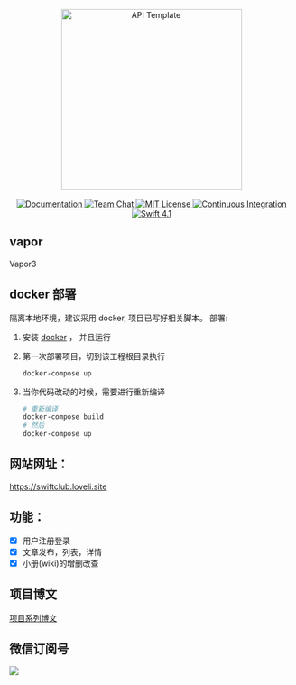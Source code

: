 <p align="center">
    <img src="https://user-images.githubusercontent.com/1342803/36623515-7293b4ec-18d3-11e8-85ab-4e2f8fb38fbd.png" width="320" alt="API Template">
    <br>
    <br>
    <a href="http://docs.vapor.codes/3.0/">
        <img src="http://img.shields.io/badge/read_the-docs-2196f3.svg" alt="Documentation">
    </a>
    <a href="https://discord.gg/vapor">
        <img src="https://img.shields.io/discord/431917998102675485.svg" alt="Team Chat">
    </a>
    <a href="LICENSE">
        <img src="http://img.shields.io/badge/license-MIT-brightgreen.svg" alt="MIT License">
    </a>
    <a href="https://circleci.com/gh/vapor/api-template">
        <img src="https://circleci.com/gh/vapor/api-template.svg?style=shield" alt="Continuous Integration">
    </a>
    <a href="https://swift.org">
        <img src="http://img.shields.io/badge/swift-4.1-brightgreen.svg" alt="Swift 4.1">
    </a>
</p>


## vapor

Vapor3


## docker 部署

隔离本地环境，建议采用 docker,  项目已写好相关脚本。
部署:

1. 安装 [docker](https://www.docker.com/products/docker-desktop) ， 并且运行
2. 第一次部署项目，切到该工程根目录执行

    ```sh
    docker-compose up    
    ```

3. 当你代码改动的时候，需要进行重新编译

    ```sh
    # 重新编译
    docker-compose build
    # 然后
    docker-compose up
    ```

    

## 网站网址： 

https://swiftclub.loveli.site

## 功能：

* [x] 用户注册登录
* [x] 文章发布，列表，详情
* [x] 小册(wiki)的增删改查

## 项目博文

[项目系列博文](https://xiaozhuanlan.com/topic/7869023451)

## 微信订阅号

![](https://images.xiaozhuanlan.com/photo/2019/a01c277d2a1bdc41a5e6415939ac3ec1.png)


